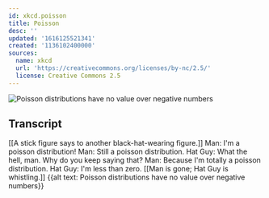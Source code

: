 ```yaml
---
id: xkcd.poisson
title: Poisson
desc: ''
updated: '1616125521341'
created: '1136102400000'
sources:
  name: xkcd
  url: 'https://creativecommons.org/licenses/by-nc/2.5/'
  license: Creative Commons 2.5
---
```

![Poisson distributions have no value over negative numbers](https://imgs.xkcd.com/comics/poisson.jpg)

## Transcript
[[A stick figure says to another black-hat-wearing figure.]]
Man: I'm a poisson distribution!
Man: Still a poisson distribution.
Hat Guy: What the hell, man.  Why do you keep saying that?
Man: Because I'm totally a poisson distribution.
Hat Guy: I'm less than zero.
[[Man is gone; Hat Guy is whistling.]]
{{alt text: Poisson distributions have no value over negative numbers}}

